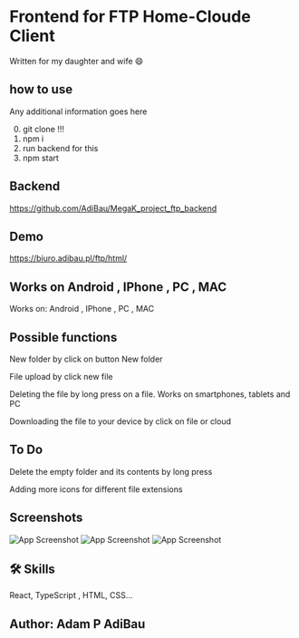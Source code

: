 # Frontend for FTP Home-Cloude Client
Written for my daughter and wife 😄


## how to use

Any additional information goes here

0. git clone !!!
1. npm i
2. run backend for this
3. npm start

## Backend

https://github.com/AdiBau/MegaK_project_ftp_backend

## Demo

https://biuro.adibau.pl/ftp/html/

## Works on  Android ,    IPhone ,   PC ,  MAC
Works on:   Android ,    IPhone ,   PC ,  MAC

## Possible functions
New folder by click on button New folder

File upload by click new file

Deleting the file by long press on a file. Works on smartphones, tablets and PC

Downloading the file to your device by click on file or cloud

## To Do

Delete the empty folder and its contents by long press

Adding more icons for different file extensions

## Screenshots
![App Screenshot](https://www.biuro.adibau.pl/zdjecia/login.png)
![App Screenshot](https://www.biuro.adibau.pl/zdjecia/ftpView.png)
![App Screenshot](https://www.biuro.adibau.pl/zdjecia/ftpOptions.png)

## 🛠 Skills
React, TypeScript , HTML, CSS...

## Author: Adam P AdiBau
